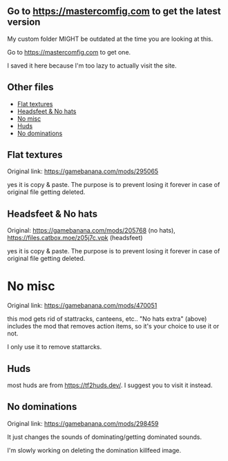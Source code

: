 ## Go to https://mastercomfig.com to get the latest version

My custom folder MIGHT be outdated at the time you are looking at this.

Go to https://mastercomfig.com to get one.

I saved it here because I'm too lazy to actually visit the site.

## Other files

  - [Flat textures](#Flat-textures)
  - [Headsfeet & No hats](#Headsfeet-&-No-hats)
  - [No misc](#No-misc)
  - [Huds](#Huds)
  - [No dominations](#No-dominations)

## Flat textures

Original link: https://gamebanana.com/mods/295065

yes it is copy & paste. The purpose is to prevent losing it forever in case of original file getting deleted.

## Headsfeet & No hats

Original: https://gamebanana.com/mods/205768 (no hats), https://files.catbox.moe/z05j7c.vpk (headsfeet) 

yes it is copy & paste. The purpose is to prevent losing it forever in case of original file getting deleted.

# No misc

Original link: https://gamebanana.com/mods/470051

this mod gets rid of stattracks, canteens, etc.. "No hats extra" (above) includes the mod that removes action items, so it's your choice to use it or not.

I only use it to remove stattarcks.

## Huds

most huds are from https://tf2huds.dev/. I suggest you to visit it instead.

## No dominations

Original link: https://gamebanana.com/mods/298459

It just changes the sounds of dominating/getting dominated sounds.

I'm slowly working on deleting the domination killfeed image.
